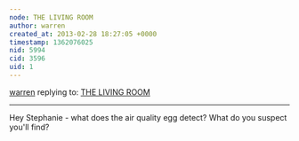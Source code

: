 ```yaml
---
node: THE LIVING ROOM
author: warren
created_at: 2013-02-28 18:27:05 +0000
timestamp: 1362076025
nid: 5994
cid: 3596
uid: 1
---
```




[warren](../profile/warren) replying to: [THE LIVING ROOM](../notes/stephanie13/2-15-2013/living-room)

----
Hey Stephanie - what does the air quality egg detect? What do you suspect you'll find?